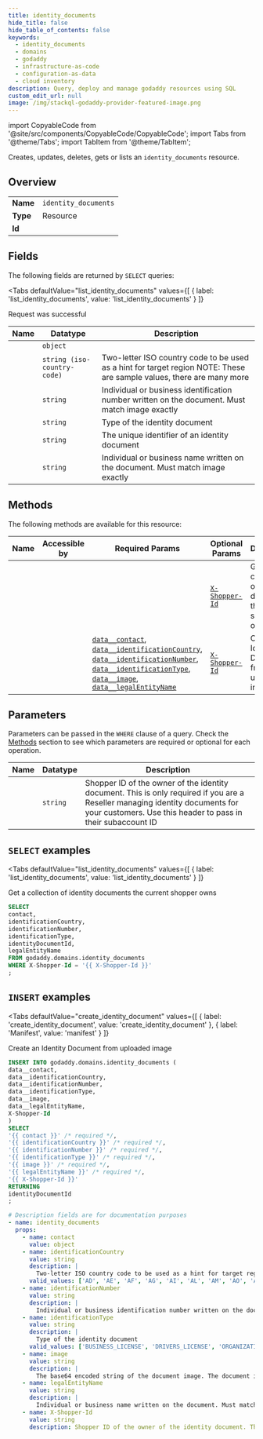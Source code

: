 ```yaml
--- 
title: identity_documents
hide_title: false
hide_table_of_contents: false
keywords:
  - identity_documents
  - domains
  - godaddy
  - infrastructure-as-code
  - configuration-as-data
  - cloud inventory
description: Query, deploy and manage godaddy resources using SQL
custom_edit_url: null
image: /img/stackql-godaddy-provider-featured-image.png
---
```


import CopyableCode from '@site/src/components/CopyableCode/CopyableCode';
import Tabs from '@theme/Tabs';
import TabItem from '@theme/TabItem';

Creates, updates, deletes, gets or lists an <code>identity_documents</code> resource.

## Overview
<table><tbody>
<tr><td><b>Name</b></td><td><code>identity_documents</code></td></tr>
<tr><td><b>Type</b></td><td>Resource</td></tr>
<tr><td><b>Id</b></td><td><CopyableCode code="godaddy.domains.identity_documents" /></td></tr>
</tbody></table>

## Fields

The following fields are returned by `SELECT` queries:

<Tabs
    defaultValue="list_identity_documents"
    values={[
        { label: 'list_identity_documents', value: 'list_identity_documents' }
    ]}
>
<TabItem value="list_identity_documents">

Request was successful

<table>
<thead>
    <tr>
    <th>Name</th>
    <th>Datatype</th>
    <th>Description</th>
    </tr>
</thead>
<tbody>
<tr>
    <td><CopyableCode code="contact" /></td>
    <td><code>object</code></td>
    <td></td>
</tr>
<tr>
    <td><CopyableCode code="identificationCountry" /></td>
    <td><code>string (iso-country-code)</code></td>
    <td>Two-letter ISO country code to be used as a hint for target region NOTE: These are sample values, there are many  more </td>
</tr>
<tr>
    <td><CopyableCode code="identificationNumber" /></td>
    <td><code>string</code></td>
    <td>Individual or business identification number written on the document. Must match image exactly</td>
</tr>
<tr>
    <td><CopyableCode code="identificationType" /></td>
    <td><code>string</code></td>
    <td>Type of the identity document</td>
</tr>
<tr>
    <td><CopyableCode code="identityDocumentId" /></td>
    <td><code>string</code></td>
    <td>The unique identifier of an identity document</td>
</tr>
<tr>
    <td><CopyableCode code="legalEntityName" /></td>
    <td><code>string</code></td>
    <td>Individual or business name written on the document. Must match image exactly</td>
</tr>
</tbody>
</table>
</TabItem>
</Tabs>

## Methods

The following methods are available for this resource:

<table>
<thead>
    <tr>
    <th>Name</th>
    <th>Accessible by</th>
    <th>Required Params</th>
    <th>Optional Params</th>
    <th>Description</th>
    </tr>
</thead>
<tbody>
<tr>
    <td><a href="#list_identity_documents"><CopyableCode code="list_identity_documents" /></a></td>
    <td><CopyableCode code="select" /></td>
    <td></td>
    <td><a href="#parameter-X-Shopper-Id"><code>X-Shopper-Id</code></a></td>
    <td>Get a collection of identity documents the current shopper owns</td>
</tr>
<tr>
    <td><a href="#create_identity_document"><CopyableCode code="create_identity_document" /></a></td>
    <td><CopyableCode code="insert" /></td>
    <td><a href="#parameter-data__contact"><code>data__contact</code></a>, <a href="#parameter-data__identificationCountry"><code>data__identificationCountry</code></a>, <a href="#parameter-data__identificationNumber"><code>data__identificationNumber</code></a>, <a href="#parameter-data__identificationType"><code>data__identificationType</code></a>, <a href="#parameter-data__image"><code>data__image</code></a>, <a href="#parameter-data__legalEntityName"><code>data__legalEntityName</code></a></td>
    <td><a href="#parameter-X-Shopper-Id"><code>X-Shopper-Id</code></a></td>
    <td>Create an Identity Document from uploaded image</td>
</tr>
</tbody>
</table>

## Parameters

Parameters can be passed in the `WHERE` clause of a query. Check the [Methods](#methods) section to see which parameters are required or optional for each operation.

<table>
<thead>
    <tr>
    <th>Name</th>
    <th>Datatype</th>
    <th>Description</th>
    </tr>
</thead>
<tbody>
<tr id="parameter-X-Shopper-Id">
    <td><CopyableCode code="X-Shopper-Id" /></td>
    <td><code>string</code></td>
    <td>Shopper ID of the owner of the identity document. This is only required if you are a Reseller managing identity documents for your customers. Use this header to pass in their subaccount ID</td>
</tr>
</tbody>
</table>

## `SELECT` examples

<Tabs
    defaultValue="list_identity_documents"
    values={[
        { label: 'list_identity_documents', value: 'list_identity_documents' }
    ]}
>
<TabItem value="list_identity_documents">

Get a collection of identity documents the current shopper owns

```sql
SELECT
contact,
identificationCountry,
identificationNumber,
identificationType,
identityDocumentId,
legalEntityName
FROM godaddy.domains.identity_documents
WHERE X-Shopper-Id = '{{ X-Shopper-Id }}'
;
```
</TabItem>
</Tabs>


## `INSERT` examples

<Tabs
    defaultValue="create_identity_document"
    values={[
        { label: 'create_identity_document', value: 'create_identity_document' },
        { label: 'Manifest', value: 'manifest' }
    ]}
>
<TabItem value="create_identity_document">

Create an Identity Document from uploaded image

```sql
INSERT INTO godaddy.domains.identity_documents (
data__contact,
data__identificationCountry,
data__identificationNumber,
data__identificationType,
data__image,
data__legalEntityName,
X-Shopper-Id
)
SELECT 
'{{ contact }}' /* required */,
'{{ identificationCountry }}' /* required */,
'{{ identificationNumber }}' /* required */,
'{{ identificationType }}' /* required */,
'{{ image }}' /* required */,
'{{ legalEntityName }}' /* required */,
'{{ X-Shopper-Id }}'
RETURNING
identityDocumentId
;
```
</TabItem>
<TabItem value="manifest">

```yaml
# Description fields are for documentation purposes
- name: identity_documents
  props:
    - name: contact
      value: object
    - name: identificationCountry
      value: string
      description: |
        Two-letter ISO country code to be used as a hint for target region NOTE: These are sample values, there are many  more
      valid_values: ['AD', 'AE', 'AF', 'AG', 'AI', 'AL', 'AM', 'AO', 'AQ', 'AR', 'AS', 'AT', 'AU', 'AW', 'AX', 'AZ', 'BA', 'BB', 'BD', 'BE', 'BF', 'BG', 'BH', 'BI', 'BJ', 'BL', 'BM', 'BN', 'BO', 'BQ', 'BR', 'BS', 'BT', 'BV', 'BW', 'BY', 'BZ', 'CA', 'CC', 'CD', 'CF', 'CG', 'CH', 'CI', 'CK', 'CL', 'CM', 'CN', 'CO', 'CR', 'CU', 'CV', 'CW', 'CX', 'CY', 'CZ', 'DE', 'DJ', 'DK', 'DM', 'DO', 'DZ', 'EC', 'EE', 'EG', 'EH', 'ER', 'ES', 'ET', 'FI', 'FJ', 'FK', 'FM', 'FO', 'FR', 'GA', 'GB', 'GD', 'GE', 'GF', 'GG', 'GH', 'GI', 'GL', 'GM', 'GN', 'GP', 'GQ', 'GR', 'GS', 'GT', 'GU', 'GW', 'GY', 'HK', 'HM', 'HN', 'HR', 'HT', 'HU', 'ID', 'IE', 'IL', 'IM', 'IN', 'IO', 'IQ', 'IR', 'IS', 'IT', 'JE', 'JM', 'JO', 'JP', 'KE', 'KG', 'KH', 'KI', 'KM', 'KN', 'KP', 'KR', 'KW', 'KY', 'KZ', 'LA', 'LB', 'LC', 'LI', 'LK', 'LR', 'LS', 'LT', 'LU', 'LV', 'LY', 'MA', 'MC', 'MD', 'ME', 'MF', 'MG', 'MH', 'MK', 'ML', 'MM', 'MN', 'MO', 'MP', 'MQ', 'MR', 'MS', 'MT', 'MU', 'MV', 'MW', 'MX', 'MY', 'MZ', 'NA', 'NC', 'NE', 'NF', 'NG', 'NI', 'NL', 'NO', 'NP', 'NR', 'NU', 'NZ', 'OM', 'PA', 'PE', 'PF', 'PG', 'PH', 'PK', 'PL', 'PM', 'PN', 'PR', 'PS', 'PT', 'PW', 'PY', 'QA', 'RE', 'RO', 'RS', 'RU', 'RW', 'SA', 'SB', 'SC', 'SD', 'SE', 'SG', 'SH', 'SI', 'SJ', 'SK', 'SL', 'SM', 'SN', 'SO', 'SR', 'SS', 'ST', 'SV', 'SX', 'SY', 'SZ', 'TC', 'TD', 'TF', 'TG', 'TH', 'TJ', 'TK', 'TL', 'TM', 'TN', 'TO', 'TR', 'TT', 'TV', 'TW', 'TZ', 'UA', 'UG', 'UM', 'US', 'UY', 'UZ', 'VA', 'VC', 'VE', 'VG', 'VI', 'VN', 'VU', 'WF', 'WS', 'YE', 'YT', 'ZA', 'ZM', 'ZW']
    - name: identificationNumber
      value: string
      description: |
        Individual or business identification number written on the document. Must match image exactly
    - name: identificationType
      value: string
      description: |
        Type of the identity document
      valid_values: ['BUSINESS_LICENSE', 'DRIVERS_LICENSE', 'ORGANIZATION_CODE_CERTIFICATE', 'PASSPORT', 'RESIDENT_ID', 'RESIDENT_ID_TEMPORARY']
    - name: image
      value: string
      description: |
        The base64 encoded string of the document image. The document image size must be between 4KB and 10MB. Supported formats are bmp, jpg/jpeg, jfif, png, gif, and tiff
    - name: legalEntityName
      value: string
      description: |
        Individual or business name written on the document. Must match image exactly
    - name: X-Shopper-Id
      value: string
      description: Shopper ID of the owner of the identity document. This is only required if you are a Reseller managing identity documents for your customers. Use this header to pass in their subaccount ID
```
</TabItem>
</Tabs>

